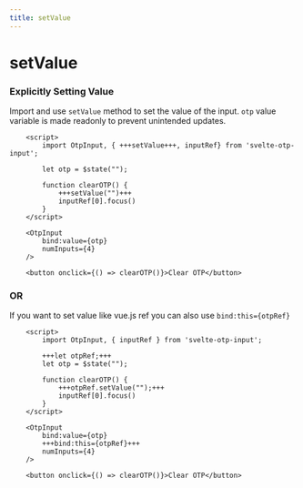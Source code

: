 ```yaml
---
title: setValue
---
```


# setValue

### Explicitly Setting Value
Import and use `setValue` method to set the value of the input. `otp` value variable is made readonly to prevent unintended updates.

```svelte
    <script>
        import OtpInput, { +++setValue+++, inputRef} from 'svelte-otp-input';
    
        let otp = $state("");
    
        function clearOTP() {
            +++setValue("")+++
            inputRef[0].focus()
        }
    </script>
    
    <OtpInput
        bind:value={otp}
        numInputs={4}
    />

    <button onclick={() => clearOTP()}>Clear OTP</button>
```

### OR

If you want to set value like vue.js ref you can also use `bind:this={otpRef}`

```svelte
    <script>
        import OtpInput, { inputRef } from 'svelte-otp-input';
    
        +++let otpRef;+++
        let otp = $state("");
    
        function clearOTP() {
            +++otpRef.setValue("");+++
            inputRef[0].focus()
        }
    </script>
    
    <OtpInput
        bind:value={otp}
        +++bind:this={otpRef}+++
        numInputs={4}
    />
    
    <button onclick={() => clearOTP()}>Clear OTP</button>
```